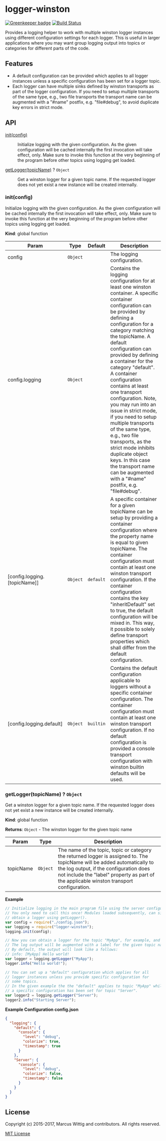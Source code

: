 # logger-winston

[![Greenkeeper badge](https://badges.greenkeeper.io/mwittig/logger-winston.svg)](https://greenkeeper.io/)
[![Build Status](https://travis-ci.org/mwittig/logger-winston.svg?branch=master)](https://travis-ci.org/mwittig/logger-winston)

Provides a logging helper to work with multiple winston logger instances using different configuration settings for
 each logger. This is useful in larger applications where you may want group logging output into topics or categories
 for different parts of the code.

## Features

* A default configuration can be provided which applies to all logger instances unless a specific configuration has
  been set for a logger topic.
* Each logger can have multiple sinks defined by winston transports as part of the logger configuration. If you need
  to setup multiple transports of the same type, e.g., two file transports the transport name can be augmented with
  a "#name" postfix, e.g. "file#debug", to avoid duplicate key errors in strict mode.

## API
<dl>
<dt><a href="#init">init(config)</a></dt>
<dd><p>Initialize logging with the given configuration. As the given configuration will be cached internally the first
invocation will take effect, only. Make sure to invoke this function at the very beginning of the program before
other topics using logging get loaded.</p>
</dd>
<dt><a href="#getLogger">getLogger(topicName)</a> ? <code>Object</code></dt>
<dd><p>Get a winston logger for a given topic name. If the requested logger does not yet exist a new instance will be
created internally.</p>
</dd>
</dl>

<a name="init"></a>
### init(config)
Initialize logging with the given configuration. As the given configuration will be cached internally the first
invocation will take effect, only. Make sure to invoke this function at the very beginning of the program before
other topics using logging get loaded.

**Kind**: global function

| Param | Type | Default | Description |
| --- | --- | --- | --- |
| config | <code>Object</code> |  | The logging configuration. |
| config.logging | <code>Object</code> |  | Contains the logging configuration for at least one winston container. A specific container configuration can be provided by defining a configuration for a category matching the topicName. A default configuration can provided by defining a container for the category "default". A container configuration contains at least one transport configuration. Note, you may run into an issue in strict mode, if you need to setup multiple transports of the same type, e.g., two file transports, as the strict mode inhibits duplicate object keys. In this case the transport name can be augmented with a "#name" postfix, e.g. "file#debug". |
| [config.logging.[topicName]] | <code>Object</code> | <code>default</code> | A specific container for a given topicName can be setup by providing a container configuration where the property name is equal to given topicName. The container configuration must contain at least one winston transport configuration. If the container configuration contains the key "inheritDefault" set to true, the default configuration will be mixed in. This way, it possible to solely define transport properties which shall differ from the default configuration. |
| [config.logging.default] | <code>Object</code> | <code>builtin</code> | Contains the default configuration applicable to loggers without a specific container configuration. The container configuration must contain at least one winston transport configuration.  If no default configuration is provided a console transport configuration with winston builtin defaults will be used. |

<a name="getLogger"></a>
### getLogger(topicName) ? <code>Object</code>
Get a winston logger for a given topic name. If the requested logger does not yet exist a new instance will be
created internally.

**Kind**: global function

**Returns**: <code>Object</code> - The winston logger for the given topic name

| Param | Type | Description |
| --- | --- | --- |
| topicName | <code>Object</code> | The name of the topic, topic or category the returned logger is assigned to. The topicName will be added automatically to the log output, if the configuration does not include the "label" property as part of the applicable winston transport configuration. |

**Example**
```js
// Initialize logging in the main program file using the server configuration.
// You only need to call this once! Modules loaded subsequently, can simply
// obtain a logger using getLogger().
var config = require("./config.json");
var logging = require("logger-winston");
logging.init(config);

// Now you can obtain a logger for the topic "MyApp", for example, and start logging.
// The log output will be augmented with a label for the given topic name, automatically.
// By default, the output will look like a follows:
// info: [MyApp] Hello world!
var logger = logging.getLogger("MyApp");
logger.info("Hello world!");

// You can set up a "default" configuration which applies for all
// logger instances unless you provide specific configuration for
// some topics.
// In the given example the the "default" applies to topic "MyApp" while
// a specific configuration has been set for topic "Server".
var logger2 = logging.getLogger("Server");
logger2.info("Starting Server");
```
**Example Configuration config.json**
```json
{
  "logging": {
    "default": {
      "console": {
        "level": "debug",
        "colorize": true,
        "timestamp": true
      }
    },
    "Server": {
      "console": {
        "level": "debug",
        "colorize": false,
        "timestamp": false
      }
    }
  }
}
```

## License

Copyright (c) 2015-2017, Marcus Wittig and contributors. All rights reserved.

[MIT License](https://github.com/mwittig/logger-winston/blob/master/LICENSE)
